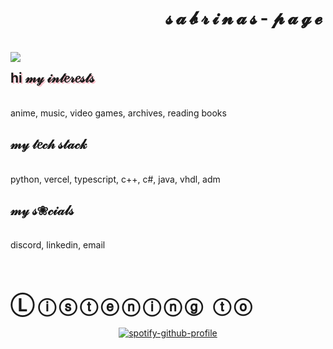 <body>
  
<div style="position: relative">
  <h1 style="letter-spacing: 5px;" align="right"> 𝓼𝓪𝓫𝓻𝓲𝓷𝓪𝓼-𝓹𝓪𝓰𝓮 </h1><br>
    <img src="https://64.media.tumblr.com/d8a0b9c5763822186d1850c84540e7ae/da6337b831aba94d-76/s540x810/617c5f67c6dd9f5bd60d16aad771a9c706706823.gifv" align="left"/>
  <p align="right">
      <h2 style="text-shadow: 2px 2px pink"> hi 𝓂𝓎 𝒾𝓃𝓉𝑒𝓇𝑒𝓈𝓉𝓈 </h2> </br>
  anime, music, video games, archives, reading books 
      <h2> 𝓂𝓎 𝓉𝑒𝒸𝒽 𝓈𝓉𝒶𝒸𝓀 </h2> </br>
      python, vercel, typescript, c++, c#, java, vhdl, adm
      <h2> 𝓂𝓎 𝓈❀𝒸𝒾𝒶𝓁𝓈 </h2> </br>
      discord, linkedin, email
   </p>
</div>
</br>
<div>
  <h1 align="left" style="letter-spacing: 5px; float: left;"> Ⓛⓘⓢⓣⓔⓝⓘⓝⓖ ⓣⓞ </h1><br>
<div align="center">
  
[![spotify-github-profile](https://spotify-github-profile.vercel.app/api/view?uid=pikatree1&cover_image=true&theme=natemoo-re)](https://github.com/kittinan/spotify-github-profile)
</div>
</div>
  
</body>
